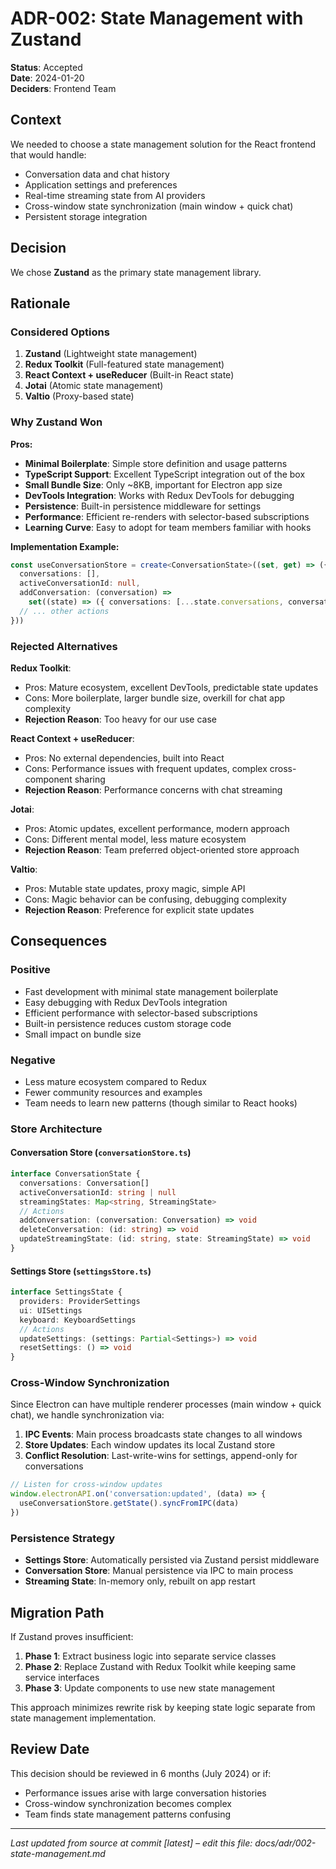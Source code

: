 # ADR-002: State Management with Zustand

**Status**: Accepted  
**Date**: 2024-01-20  
**Deciders**: Frontend Team  

## Context

We needed to choose a state management solution for the React frontend that would handle:
- Conversation data and chat history
- Application settings and preferences
- Real-time streaming state from AI providers
- Cross-window state synchronization (main window + quick chat)
- Persistent storage integration

## Decision

We chose **Zustand** as the primary state management library.

## Rationale

### Considered Options

1. **Zustand** (Lightweight state management)
2. **Redux Toolkit** (Full-featured state management)
3. **React Context + useReducer** (Built-in React state)
4. **Jotai** (Atomic state management)
5. **Valtio** (Proxy-based state)

### Why Zustand Won

**Pros:**
- **Minimal Boilerplate**: Simple store definition and usage patterns
- **TypeScript Support**: Excellent TypeScript integration out of the box
- **Small Bundle Size**: Only ~8KB, important for Electron app size
- **DevTools Integration**: Works with Redux DevTools for debugging
- **Persistence**: Built-in persistence middleware for settings
- **Performance**: Efficient re-renders with selector-based subscriptions
- **Learning Curve**: Easy to adopt for team members familiar with hooks

**Implementation Example:**
```typescript
const useConversationStore = create<ConversationState>((set, get) => ({
  conversations: [],
  activeConversationId: null,
  addConversation: (conversation) => 
    set((state) => ({ conversations: [...state.conversations, conversation] })),
  // ... other actions
}))
```

### Rejected Alternatives

**Redux Toolkit**:
- Pros: Mature ecosystem, excellent DevTools, predictable state updates
- Cons: More boilerplate, larger bundle size, overkill for chat app complexity
- **Rejection Reason**: Too heavy for our use case

**React Context + useReducer**:
- Pros: No external dependencies, built into React
- Cons: Performance issues with frequent updates, complex cross-component sharing
- **Rejection Reason**: Performance concerns with chat streaming

**Jotai**:
- Pros: Atomic updates, excellent performance, modern approach
- Cons: Different mental model, less mature ecosystem
- **Rejection Reason**: Team preferred object-oriented store approach

**Valtio**:
- Pros: Mutable state updates, proxy magic, simple API
- Cons: Magic behavior can be confusing, debugging complexity
- **Rejection Reason**: Preference for explicit state updates

## Consequences

### Positive
- Fast development with minimal state management boilerplate
- Easy debugging with Redux DevTools integration
- Efficient performance with selector-based subscriptions
- Built-in persistence reduces custom storage code
- Small impact on bundle size

### Negative
- Less mature ecosystem compared to Redux
- Fewer community resources and examples
- Team needs to learn new patterns (though similar to React hooks)

### Store Architecture

#### Conversation Store (`conversationStore.ts`)
```typescript
interface ConversationState {
  conversations: Conversation[]
  activeConversationId: string | null
  streamingStates: Map<string, StreamingState>
  // Actions
  addConversation: (conversation: Conversation) => void
  deleteConversation: (id: string) => void
  updateStreamingState: (id: string, state: StreamingState) => void
}
```

#### Settings Store (`settingsStore.ts`)
```typescript
interface SettingsState {
  providers: ProviderSettings
  ui: UISettings
  keyboard: KeyboardSettings
  // Actions
  updateSettings: (settings: Partial<Settings>) => void
  resetSettings: () => void
}
```

### Cross-Window Synchronization

Since Electron can have multiple renderer processes (main window + quick chat), we handle synchronization via:
1. **IPC Events**: Main process broadcasts state changes to all windows
2. **Store Updates**: Each window updates its local Zustand store
3. **Conflict Resolution**: Last-write-wins for settings, append-only for conversations

```typescript
// Listen for cross-window updates
window.electronAPI.on('conversation:updated', (data) => {
  useConversationStore.getState().syncFromIPC(data)
})
```

### Persistence Strategy

- **Settings Store**: Automatically persisted via Zustand persist middleware
- **Conversation Store**: Manual persistence via IPC to main process
- **Streaming State**: In-memory only, rebuilt on app restart

## Migration Path

If Zustand proves insufficient:
1. **Phase 1**: Extract business logic into separate service classes
2. **Phase 2**: Replace Zustand with Redux Toolkit while keeping same service interfaces
3. **Phase 3**: Update components to use new state management

This approach minimizes rewrite risk by keeping state logic separate from state management implementation.

## Review Date

This decision should be reviewed in 6 months (July 2024) or if:
- Performance issues arise with large conversation histories
- Cross-window synchronization becomes complex
- Team finds state management patterns confusing

---
*Last updated from source at commit [latest] – edit this file: docs/adr/002-state-management.md*